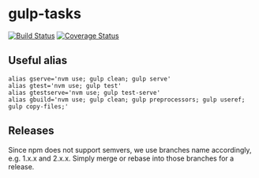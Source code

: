 # gulp-tasks
[![Build Status](https://travis-ci.org/appirio-tech/gulp-tasks.svg?branch=master)](https://travis-ci.org/appirio-tech/gulp-tasks)
[![Coverage Status](https://coveralls.io/repos/appirio-tech/gulp-tasks/badge.svg)](https://coveralls.io/r/appirio-tech/gulp-tasks)

## Useful alias
```
alias gserve='nvm use; gulp clean; gulp serve'
alias gtest='nvm use; gulp test'
alias gtestserve='nvm use; gulp test-serve'
alias gbuild='nvm use; gulp clean; gulp preprocessors; gulp useref; gulp copy-files;'
```

## Releases
Since npm does not support semvers, we use branches name accordingly, e.g. 1.x.x and 2.x.x.  Simply merge or rebase into those branches for a release.
